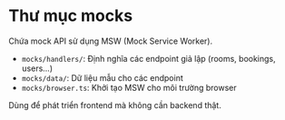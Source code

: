 # Thư mục mocks

Chứa mock API sử dụng MSW (Mock Service Worker).

- `mocks/handlers/`: Định nghĩa các endpoint giả lập (rooms, bookings, users...)
- `mocks/data/`: Dữ liệu mẫu cho các endpoint
- `mocks/browser.ts`: Khởi tạo MSW cho môi trường browser

Dùng để phát triển frontend mà không cần backend thật. 